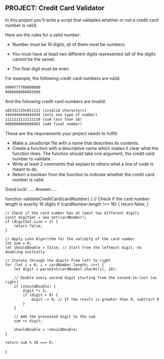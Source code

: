 ## **PROJECT: Credit Card Validator**

In this project you'll write a script that validates whether or not a credit card number is valid.

Here are the rules for a valid number:

- Number must be 16 digits, all of them must be numbers.
  <!-- if (!/^\d{16}$/.test(cardNumber)) {
        return false;
    } -->

    
- You must have at least two different digits represented (all of the digits cannot be the same).

<!-- const digitSet = new Set(cardNumber);
    if (digitSet.size < 2) {
        return false; -->
- The final digit must be even.

<!-- const lastDigit = parseInt(cardNumber.charAt(cardNumber.length - 1), 10);
    if (lastDigit % 2 !== 0) {
        return false;
    } -->

<!-- - The sum of all the digits must be greater than 16.
if(cardNumber.length !==16){
    return false
} -->
<!-- and I need to test using luhn algorithm too -->

For example, the following credit card numbers are valid:

```markdown
9999777788880000
6666666666661666
```

And the following credit card numbers are invalid:

```markdown
a92332119c011112 (invalid characters)
4444444444444444 (only one type of number)
1111111111111110 (sum less than 16)
6666666666666661 (odd final number)
```

These are the requirements your project needs to fulfill:

- Make a JavaScript file with a name that describes its contents.
- Create a function with a descriptive name which makes it clear what the function does. The function should take one argument, the credit card number to validate.
- Write at least 2 comments that explain to others what a line of code is meant to do.
- Return a boolean from the function to indicate whether the credit card number is valid.

Good luck!
......Answer.....

function validateCreditCard(cardNumber) {
    // Check if the card number length is exactly 16 digits
    if (cardNumber.length !== 16) {
        return false;
    }

    // Check if the card number has at least two different digits
    const digitSet = new Set(cardNumber);
    if (digitSet.size < 2) {
        return false;
    }

    // Apply Luhn Algorithm for the validity of the card number
    let sum = 0;
    let shouldDouble = false; // Start from the leftmost digit, no doubling initially

    // Iterate through the digits from left to right
    for (let i = 0; i < cardNumber.length; i++) {
        let digit = parseInt(cardNumber.charAt(i), 10);

        // Double every second digit starting from the second-to-last (on right)
        if (shouldDouble) {
            digit *= 2;
            if (digit > 9) {
                digit -= 9; // If the result is greater than 9, subtract 9
            }
        }

        // Add the processed digit to the sum
        sum += digit;

        shouldDouble = !shouldDouble;
    }

    return sum % 10 === 0;
}



